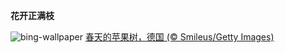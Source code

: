 
**花开正满枝**

![bing-wallpaper](https://www.bing.com/th?id=OHR.SpringApple_ZH-CN0101917345_1920x1080.jpg)
[春天的苹果树，德国 (© Smileus/Getty Images)](https://www.bing.com/search?q=%E8%8B%B9%E6%9E%9C%E6%A0%91&amp;form=hpcapt&amp;mkt=zh-cn)
  